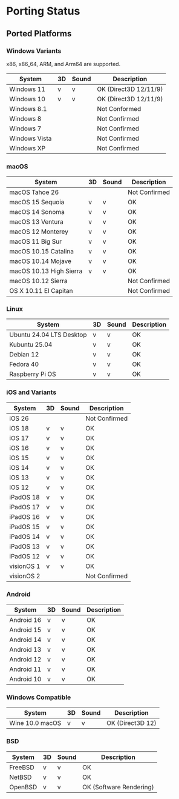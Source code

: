 Porting Status
==============

## Ported Platforms

### Windows Variants

x86, x86_64, ARM, and Arm64 are supported.

|System                |3D |Sound |Description                    |
|----------------------|---|------|-------------------------------|
|Windows 11            |v  |v     |OK (Direct3D 12/11/9)          |
|Windows 10            |v  |v     |OK (Direct3D 12/11/9)          |
|Windows 8.1           |   |      |Not Conformed                  |
|Windows 8             |   |      |Not Confirmed                  |
|Windows 7             |   |      |Not Confirmed                  |
|Windows Vista         |   |      |Not Confirmed                  |
|Windows XP            |   |      |Not Confirmed                  |

### macOS

|System                  |3D |Sound |Description                    |
|------------------------|---|------|-------------------------------|
|macOS Tahoe 26          |   |      |Not Confirmed                  |
|macOS 15 Sequoia        |v  |v     |OK                             |
|macOS 14 Sonoma         |v  |v     |OK                             |
|macOS 13 Ventura        |v  |v     |OK                             |
|macOS 12 Monterey       |v  |v     |OK                             |
|macOS 11 Big Sur        |v  |v     |OK                             |
|macOS 10.15 Catalina    |v  |v     |OK                             |
|macOS 10.14 Mojave      |v  |v     |OK                             |
|macOS 10.13 High Sierra |v  |v     |OK                             |
|macOS 10.12 Sierra      |   |      |Not Confirmed                  |
|OS X 10.11 El Capitan   |   |      |Not Confirmed                  |

### Linux

|System                   |3D |Sound |Description                    |
|-------------------------|---|------|-------------------------------|
|Ubuntu 24.04 LTS Desktop |v  |v     |OK                             |
|Kubuntu 25.04            |v  |v     |OK                             |
|Debian 12                |v  |v     |OK                             |
|Fedora 40                |v  |v     |OK                             |
|Raspberry Pi OS          |v  |v     |OK                             |

### iOS and Variants

|System                |3D |Sound |Description                    |
|----------------------|---|------|-------------------------------|
|iOS 26                |   |      |Not Confirmed                  |
|iOS 18                |v  |v     |OK                             |
|iOS 17                |v  |v     |OK                             |
|iOS 16                |v  |v     |OK                             |
|iOS 15                |v  |v     |OK                             |
|iOS 14                |v  |v     |OK                             |
|iOS 13                |v  |v     |OK                             |
|iOS 12                |v  |v     |OK                             |
|iPadOS 18             |v  |v     |OK                             |
|iPadOS 17             |v  |v     |OK                             |
|iPadOS 16             |v  |v     |OK                             |
|iPadOS 15             |v  |v     |OK                             |
|iPadOS 14             |v  |v     |OK                             |
|iPadOS 13             |v  |v     |OK                             |
|iPadOS 12             |v  |v     |OK                             |
|visionOS 1            |v  |v     |OK                             |
|visionOS 2            |   |      |Not Confirmed                  |

### Android

|System                |3D |Sound |Description                    |
|----------------------|---|------|-------------------------------|
|Android 16            |v  |v     |OK                             |
|Android 15            |v  |v     |OK                             |
|Android 14            |v  |v     |OK                             |
|Android 13            |v  |v     |OK                             |
|Android 12            |v  |v     |OK                             |
|Android 11            |v  |v     |OK                             |
|Android 10            |v  |v     |OK                             |

### Windows Compatible

|System                |3D |Sound |Description                    |
|----------------------|---|------|-------------------------------|
|Wine 10.0 macOS       |v  |v     |OK (Direct3D 12)               |

### BSD

|System                |3D |Sound |Description                    |
|----------------------|---|------|-------------------------------|
|FreeBSD               |v  |v     |OK                             |
|NetBSD                |v  |v     |OK                             |
|OpenBSD               |v  |v     |OK (Software Rendering)        |
